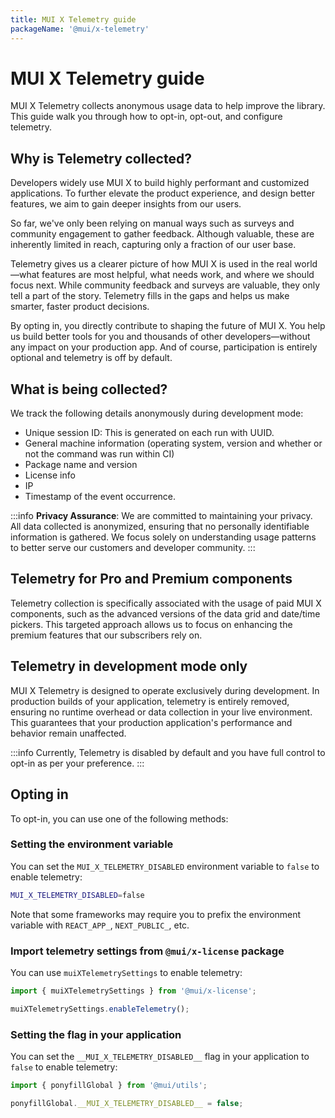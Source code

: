 ```yaml
---
title: MUI X Telemetry guide
packageName: '@mui/x-telemetry'
---
```


# MUI X Telemetry guide [<span class="plan-pro"></span>](/x/introduction/licensing/#pro-plan 'Pro plan')

<p class="description">MUI X Telemetry collects anonymous usage data to help improve the library. This guide walk you through how to opt-in, opt-out, and configure telemetry.</p>

## Why is Telemetry collected?

Developers widely use MUI X to build highly performant and customized applications.
To further elevate the product experience, and design better features, we aim to gain deeper insights from our users.

So far, we've only been relying on manual ways such as surveys and community engagement to gather feedback. Although valuable, these are inherently limited in reach, capturing only a fraction of our user base.

Telemetry gives us a clearer picture of how MUI X is used in the real world—what features are most helpful, what needs work, and where we should focus next. While community feedback and surveys are valuable, they only tell a part of the story. Telemetry fills in the gaps and helps us make smarter, faster product decisions.

By opting in, you directly contribute to shaping the future of MUI X. You help us build better tools for you and thousands of other developers—without any impact on your production app. And of course, participation is entirely optional and telemetry is off by default.

## What is being collected?

We track the following details anonymously during development mode:

- Unique session ID: This is generated on each run with UUID.
- General machine information (operating system, version and whether or not the command was run within CI)
- Package name and version
- License info
- IP
- Timestamp of the event occurrence.

:::info
**Privacy Assurance**: We are committed to maintaining your privacy. All data collected is anonymized, ensuring that no personally identifiable information is gathered. We focus solely on understanding usage patterns to better serve our customers and developer community.
:::

## Telemetry for Pro and Premium components

Telemetry collection is specifically associated with the usage of paid MUI X components, such as the advanced versions of the data grid and date/time pickers. This targeted approach allows us to focus on enhancing the premium features that our subscribers rely on.

## Telemetry in development mode only

MUI X Telemetry is designed to operate exclusively during development. In production builds of your application, telemetry is entirely removed, ensuring no runtime overhead or data collection in your live environment. This guarantees that your production application's performance and behavior remain unaffected.

:::info
Currently, Telemetry is disabled by default and you have full control to opt-in as per your preference.
:::

## Opting in

To opt-in, you can use one of the following methods:

### Setting the environment variable

You can set the `MUI_X_TELEMETRY_DISABLED` environment variable to `false` to enable telemetry:

```bash
MUI_X_TELEMETRY_DISABLED=false
```

Note that some frameworks may require you to prefix the environment variable with `REACT_APP_`, `NEXT_PUBLIC_`, etc.

### Import telemetry settings from `@mui/x-license` package

You can use `muiXTelemetrySettings` to enable telemetry:

```js
import { muiXTelemetrySettings } from '@mui/x-license';

muiXTelemetrySettings.enableTelemetry();
```

### Setting the flag in your application

You can set the `__MUI_X_TELEMETRY_DISABLED__` flag in your application to `false` to enable telemetry:

```js
import { ponyfillGlobal } from '@mui/utils';

ponyfillGlobal.__MUI_X_TELEMETRY_DISABLED__ = false;
```

<!--

## Opting out

To opt-out of telemetry, you can use one of the following methods:

### Setting the environment variable

You can set the `MUI_X_TELEMETRY_DISABLED` environment variable to `true` to disable telemetry:

```bash
MUI_X_TELEMETRY_DISABLED=true
```

Note that some frameworks may require you to prefix the environment variable with `REACT_APP_`, `NEXT_PUBLIC_`, etc.

### Import telemetry settings from `@mui/x-license` package

You can use `muiXTelemetrySettings` to disable telemetry:

```js
import { muiXTelemetrySettings } from '@mui/x-license';

muiXTelemetrySettings.disableTelemetry();
```

### Setting the flag in your application

You can set the `__MUI_X_TELEMETRY_DISABLED__` flag in your application to `true` to disable telemetry:

```js
import { ponyfillGlobal } from '@mui/utils';

ponyfillGlobal.__MUI_X_TELEMETRY_DISABLED__ = true;
```

-->
